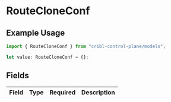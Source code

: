 # RouteCloneConf

## Example Usage

```typescript
import { RouteCloneConf } from "cribl-control-plane/models";

let value: RouteCloneConf = {};
```

## Fields

| Field       | Type        | Required    | Description |
| ----------- | ----------- | ----------- | ----------- |